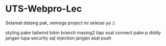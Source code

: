 # UTS-Webpro-Lec
Selamat datang pak, semoga project ini selesai ya :)

styling pake tailwind
bikin branch masing2 tiap soal
connect pake p diddy
jangan lupa security sql injection
jangan asal push
